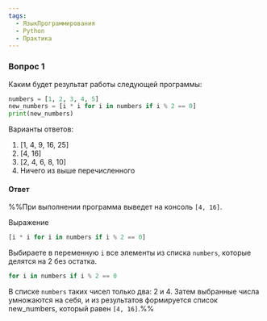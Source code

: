 ```yaml
---
tags:
  - ЯзыкПрограммирования
  - Python
  - Практика
---
```

### Вопрос 1

Каким будет результат работы следующей программы:

```python
numbers = [1, 2, 3, 4, 5]
new_numbers = [i * i for i in numbers if i % 2 == 0]
print(new_numbers)
```

Варианты ответов:

1. [1, 4, 9, 16, 25]
2. [4, 16]
3. [2, 4, 6, 8, 10]
4. Ничего из выше перечисленного

#### Ответ

%%При выполнении программа выведет на консоль `[4, 16]`.

Выражение

```python
[i * i for i in numbers if i % 2 == 0]
```

Выбираете в переменную `i` все элементы из списка `numbers`, которые делятся на 2 без остатка.

```python
for i in numbers if i % 2 == 0
```

В списке `numbers` таких чисел только два: 2 и 4. Затем выбранные числа умножаются на себя, и из результатов формируется список new_numbers, который равен `[4, 16]`.%%

